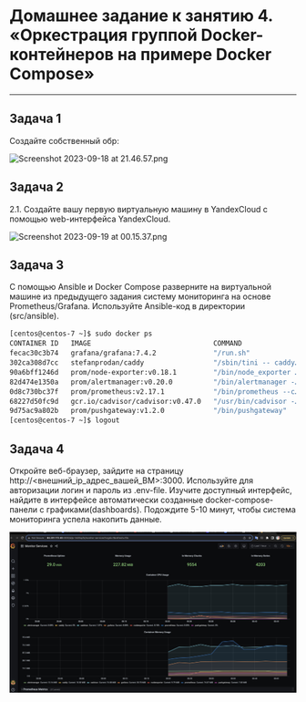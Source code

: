 
# Домашнее задание к занятию 4. «Оркестрация группой Docker-контейнеров на примере Docker Compose»
---

## Задача 1

Создайте собственный обр:

![Screenshot 2023-09-18 at 21.46.57.png](..%2F..%2F..%2F..%2F..%2FDesktop%2FScreenshot%202023-09-18%20at%2021.46.57.png)

## Задача 2

2.1. Создайте вашу первую виртуальную машину в YandexCloud с помощью web-интерфейса YandexCloud.

![Screenshot 2023-09-19 at 00.15.37.png](..%2F..%2F..%2F..%2F..%2FDesktop%2FScreenshot%202023-09-19%20at%2000.15.37.png)


## Задача 3

С помощью Ansible и Docker Compose разверните на виртуальной машине из предыдущего задания систему мониторинга на основе Prometheus/Grafana. Используйте Ansible-код в директории (src/ansible).
```bash
[centos@centos-7 ~]$ sudo docker ps
CONTAINER ID   IMAGE                              COMMAND                  CREATED         STATUS                   PORTS                                                                              NAMES
fecac30c3b74   grafana/grafana:7.4.2              "/run.sh"                3 minutes ago   Up 3 minutes             3000/tcp                                                                           grafana
302ca308d7cc   stefanprodan/caddy                 "/sbin/tini -- caddy…"   3 minutes ago   Up 3 minutes             0.0.0.0:3000->3000/tcp, 0.0.0.0:9090-9091->9090-9091/tcp, 0.0.0.0:9093->9093/tcp   caddy
90a6bff1246d   prom/node-exporter:v0.18.1         "/bin/node_exporter …"   3 minutes ago   Up 3 minutes             9100/tcp                                                                           nodeexporter
82d474e1350a   prom/alertmanager:v0.20.0          "/bin/alertmanager -…"   3 minutes ago   Up 3 minutes             9093/tcp                                                                           alertmanager
0d8c730bc37f   prom/prometheus:v2.17.1            "/bin/prometheus --c…"   3 minutes ago   Up 3 minutes             9090/tcp                                                                           prometheus
68227d50fc9d   gcr.io/cadvisor/cadvisor:v0.47.0   "/usr/bin/cadvisor -…"   3 minutes ago   Up 3 minutes (healthy)   8080/tcp                                                                           cadvisor
9d75ac9a802b   prom/pushgateway:v1.2.0            "/bin/pushgateway"       3 minutes ago   Up 3 minutes             9091/tcp                                                                           pushgateway
[centos@centos-7 ~]$ logout
```

## Задача 4

Откройте веб-браузер, зайдите на страницу http://<внешний_ip_адрес_вашей_ВМ>:3000.
Используйте для авторизации логин и пароль из .env-file.
Изучите доступный интерфейс, найдите в интерфейсе автоматически созданные docker-compose-панели с графиками(dashboards).
Подождите 5-10 минут, чтобы система мониторинга успела накопить данные.

![metrics.jpeg](metrics.jpeg)


